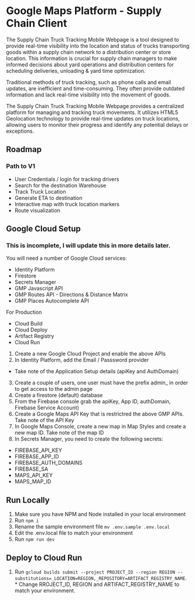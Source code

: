 # Google Maps Platform - Supply Chain Client

The Supply Chain Truck Tracking Mobile Webpage is a tool designed to provide real-time visibility into the location and status of trucks transporting goods within a supply chain network to a distribution center or store location. This information is crucial for supply chain managers to make informed decisions about yard operations and distribution centers  for scheduling deliveries, unloading & yard time optimization. 

Traditional methods of truck tracking, such as phone calls and email updates, are inefficient and time-consuming. They often provide outdated information and lack real-time visibility into the movement of goods.

The Supply Chain Truck Tracking Mobile Webpage provides a centralized platform for managing and tracking truck movements. It utilizes HTML5 Geolocation technology to provide real-time updates on truck locations, allowing users to monitor their progress and identify any potential delays or exceptions.

## Roadmap

### Path to V1

- User Credentials / login for tracking drivers
- Search for the destination Warehouse
- Track Truck Location
- Generate ETA to destination
- Interactive map with truck location markers
- Route visualization

## Google Cloud Setup
### This is incomplete, I will update this in more details later.

You will need a number of Google Cloud services:

- Identity Platform
- Firestore
- Secrets Manager
- GMP Javascript API
- GMP Routes API - Directions & Distance Matrix
- GMP Places Autocomplete API

For Production
- Cloud Build
- Cloud Deploy
- Artifact Registry
- Cloud Run

1. Create a new Google Cloud Project and enable the above APIs
2. In Identity Platform, add the Email / Passsword provider
  - Take note of the Application Setup details (apiKey and AuthDomain)
3. Create a couple of users, one user must have the prefix admin_ in order to get access to the admin page
4. Create a firestore (default) database
5. From the Firebase console grab the apiKey, App ID, authDomain, Firebase Service Account)
6. Create a Google Maps API Key that is restrictred the above GMP APIs. Take note of the API Key
7. In Google Maps Console, create a new map in Map Styles and create a new map ID. Take note of the map ID
8. In Secrets Manager, you need to create the following secrets:
  - FIREBASE_API_KEY
  - FIREBASE_APP_ID
  - FIREBASE_AUTH_DOMAINS
  - FIREBASE_SA
  - MAPS_API_KEY
  - MAPS_MAP_ID

## Run Locally

1. Make sure you have NPM and Node installed in your local environment
2. Run `npm i`
3. Rename the sample environment file `mv .env.sample .env.local`
4. Edit the .env.local file to match your environment
5. Run `npm run dev`

## Deploy to Cloud Run

1. Run `gcloud builds submit --project PROJECT_ID --region REGION --substitutions=_LOCATION=REGION,_REPOSITORY=ARTIFACT_REGISTRY_NAME`. * Change RROJECT_ID, REGION and ARTIFACT_REGISTRY_NAME to match your environment.
